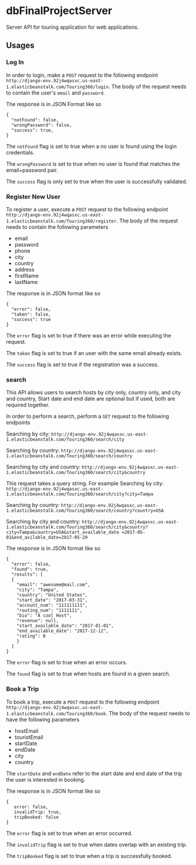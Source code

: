# dbFinalProjectServer

Server API for touring application for web applications.

## Usages

### Log In

In order to login, make a `POST` request to the following endpoint `http://django-env.92j4wqasxc.us-east-1.elasticbeanstalk.com/Touring360/login`. The body of the request needs to contain the user's `email` and `password`.

The response is in JSON Format like so

```
{
  "notFound": false,
  "wrongPassword": false,
  "success": true,
}
```

The `notFound` flag is set to true when a no user is found using the login credentials.

The `wrongPassword` is set to true when no user is found that matches the email+password pair.

The `success` flag is only set to true when the user is successfully validated.

### Register New User

To register a user, execute a `POST` request to the following endpoint `http://django-env.92j4wqasxc.us-east-1.elasticbeanstalk.com/Touring360/register`. The body of the request needs to contain the following parameters

* email
* password
* phone
* city
* country
* address
* firstName
* lastName

The response is in JSON format like so

```
{
  "error": false,
  "taken": false,
  "success": true
}
```

The `error` flag is set to true if there was an error while executing the request.

The `taken` flag is set to true if an user with the same email already exists.

The `success` flag is set to true if the registration was a success.

### search

This API allows users to search hosts by city only, country only, and city and country, Start date and end date are optional but if used, both are required together. 

In order to perform a search, perform a `GET` request to the following endpoints

Searching by city: `http://django-env.92j4wqasxc.us-east-1.elasticbeanstalk.com/Touring360/search/city`

Searching by country: `http://django-env.92j4wqasxc.us-east-1.elasticbeanstalk.com/Touring360/search/country`

Searching by city and country: `http://django-env.92j4wqasxc.us-east-1.elasticbeanstalk.com/Touring360/search/city&country`

This request takes a query string. For example
Searching by city:
`http://django-env.92j4wqasxc.us-east-1.elasticbeanstalk.com/Touring360/search/city?city=Tampa`

Searching by country:
`http://django-env.92j4wqasxc.us-east-1.elasticbeanstalk.com/Touring360/search/country?country=USA`

Searching by city and country:
`http://django-env.92j4wqasxc.us-east-1.elasticbeanstalk.com/Touring360/search/city&country?city=Tampa&country=USA&start_available_date
=2017-05-01&end_avilable_date=2017-05-20`

The response is in JSON format like so

```
{
  "error": false, 
  "found": true, 
  "results": [
  {
    "email": "awesome@mail.com", 
    "city": "Tampa", 
    "country": "United States", 
    "start_date": "2017-03-31", 
    "account_num": "111111111", 
    "routing_num": "1111111", 
    "bio": "A cool Host", 
    "revenue": null, 
    "start_available_date": "2017-01-01", 
    "end_available_date": "2017-12-12", 
    "rating": 0
    }
  ]
}
```

The `error` flag is set to true when an error occurs.

The `found` flag is set to true when hosts are found in a given search.

### Book a Trip

To book a trip, execute a `POST` request to the following endpoint `http://django-env.92j4wqasxc.us-east-1.elasticbeanstalk.com/Touring360/book`. The body of the request needs to have the following parameters

* hostEmail
* touristEmail
* startDate
* endDate
* city
* country

The `startDate` and `endDate` refer to the start date and end date of the trip the user is interested in booking.

The response is in JSON format like so

```
{
   error: false,
   invalidTrip: true,
   tripBooked: false
}
```

The `error` flag is set to true when an error occurred.

The `invalidTrip` flag is set to true when dates overlap with an existing trip.

The `tripBooked` flag is set to true when a trip is successfully booked.

